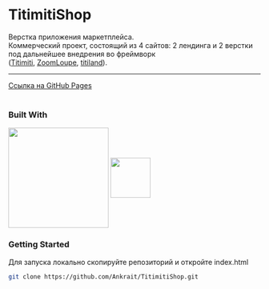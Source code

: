 # TitimitiShop
Верстка приложения маркетплейса. 
<br />
Коммерческий проект, состоящий из 4 сайтов: 2 лендинга и 2 верстки под дальнейшее внедрения во фреймворк 
<br />
([Titimiti](https://github.com/Ankrait/Titimiti), [ZoomLoupe](https://github.com/Ankrait/ZoomLoupe), [titiland](https://github.com/Ankrait/titiland)).
<hr />
<a href="https://ankrait.github.io/TitimitiShop/">Ссылка на GitHub Pages</a>
<br />
<br />

### Built With
<img align="center" src="https://github.com/Ankrait/MyProject/assets/104920129/b5dbb29b-830d-4269-a052-6d8212f8c97d" height="200px"></img>
<img align="center" src="https://github.com/Ankrait/SweetDream/assets/104920129/3011b2de-f5ed-43c1-9759-b277bb130c97" height="80px" />

### Getting Started
Для запуска локально скопируйте репозиторий и откройте index.html
 ```sh
 git clone https://github.com/Ankrait/TitimitiShop.git
 ```
